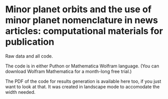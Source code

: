 # Minor planet orbits and the use of minor planet nomenclature in news articles: computational materials for publication

Raw data and all code.

The code is in either Puthon or Mathematica Wolfram language. (You can download Wolfram Mathematica for a month-long free trial.)

The PDF of the code for results generation is available here too, if you just want to look at that. It was created in landscape mode to accomodate the width needed.
